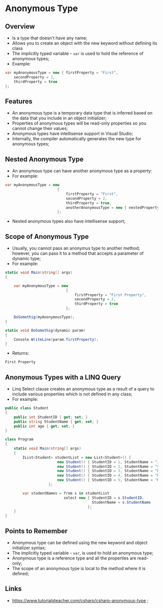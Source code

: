 # Anonymous Type

## Overview

- Is a type that doesn't have any name;
- Allows you to create an object with the new keyword without defining its class
- The implicitly typed variable - `var` is used to hold the reference of anonymous types;
- Example:

```c#
var myAnonymousType = new { firstProperty = "First",
    secondProperty = 2,
    thirdProperty = true
};
```

## Features

- An anonymous type is a temporary data type that is inferred based on the data that you include in an object initializer;
- Properties of anonymous types will be read-only properties so you cannot change their values;
- Anonymous types have intellisense support in Visual Studio;
- Internally, the compiler automatically generates the new type for anonymous types;

## Nested Anonymous Type

- An anonymous type can have another anonymous type as a property:
- For example:

```c#
var myAnonymousType = new
                        {
                            firstProperty = "First",
                            secondProperty = 2,
                            thirdProperty = true,
                            anotherAnonymousType = new { nestedProperty = "Nested"}
                        };
```

- Nested anonymous types also have intellisense support;

## Scope of Anonymous Type

- Usually, you cannot pass an anonymus type to another method; however, you can pass it to a method that accepts a parameter of dynamic type;
- For example:

```c#
static void Main(string[] args)
{

    var myAnonymousType = new
                            {
                                firstProperty = "First Property",
                                secondProperty = 2,
                                thirdProperty = true
                            };

    DoSomethig(myAnonymousType);
}

static void DoSomethig(dynamic param)
{
    Console.WriteLine(param.firstProperty);
}
```

- Returns:

```markdown
First Property
```

## Anonymous Types with a LINQ Query

- Linq Select clause creates an anonymous type as a result of a query to include various properties which is not defined in any class;
- For example:

```c#
public class Student
{
    public int StudentID { get; set; }
    public string StudentName { get; set; }
    public int age { get; set; }
}

class Program
{
    static void Main(string[] args)
    {
        IList<Student> studentList = new List<Student>() {
                        new Student() { StudentID = 1, StudentName = "John", age = 18 } ,
                        new Student() { StudentID = 2, StudentName = "Steve",  age = 21 } ,
                        new Student() { StudentID = 3, StudentName = "Bill",  age = 18 } ,
                        new Student() { StudentID = 4, StudentName = "Ram" , age = 20  } ,
                        new Student() { StudentID = 5, StudentName = "Ron" , age = 21 }
                    };

        var studentNames = from s in studentList
                           select new { StudentID = s.StudentID,
                                        StudentName = s.StudentName
                                      };
    }
}
```

## Points to Remember

- Anonymous type can be defined using the new keyword and object initializer syntax;
- The implicitly typed variable - `var`, is used to hold an anonymous type;
- Anonymous type is a reference type and all the properties are read-only;
- The scope of an anonymous type is local to the method where it is defined;

## Links

- <https://www.tutorialsteacher.com/csharp/csharp-anonymous-type> ;
